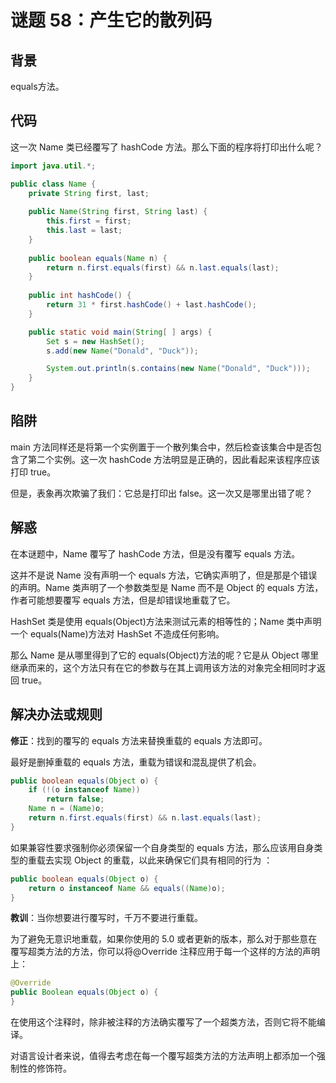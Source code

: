# 谜题 58：产生它的散列码  

## 背景

equals方法。

## 代码

这一次 Name 类已经覆写了 hashCode 方法。那么下面的程序将打印出什么呢？  

```java
import java.util.*;

public class Name {
    private String first, last;
 
    public Name(String first, String last) {
        this.first = first;
        this.last = last;
    } 
    
    public boolean equals(Name n) {
        return n.first.equals(first) && n.last.equals(last);
    }
 
    public int hashCode() {
        return 31 * first.hashCode() + last.hashCode();
    }

    public static void main(String[ ] args) {
        Set s = new HashSet();
        s.add(new Name("Donald", "Duck"));

        System.out.println(s.contains(new Name("Donald", "Duck")));
    }
} 
```

## 陷阱

main 方法同样还是将第一个实例置于一个散列集合中，然后检查该集合中是否包含了第二个实例。这一次 hashCode 方法明显是正确的，因此看起来该程序应该打印 true。

但是，表象再次欺骗了我们：它总是打印出 false。这一次又是哪里出错了呢？ 

## 解惑

在本谜题中，Name 覆写了 hashCode 方法，但是没有覆写 equals 方法。

这并不是说 Name 没有声明一个 equals 方法，它确实声明了，但是那是个错误的声明。Name 类声明了一个参数类型是 Name 而不是 Object 的 equals 方法，作者可能想要覆写 equals 方法，但是却错误地重载了它。  

HashSet 类是使用 equals(Object)方法来测试元素的相等性的；Name 类中声明一个 equals(Name)方法对 HashSet 不造成任何影响。

那么 Name 是从哪里得到了它的 equals(Object)方法的呢？它是从 Object 哪里继承而来的，这个方法只有在它的参数与在其上调用该方法的对象完全相同时才返回 true。  

## 解决办法或规则

**修正**：找到的覆写的 equals 方法来替换重载的 equals 方法即可。  

最好是删掉重载的 equals 方法，重载为错误和混乱提供了机会。

```java
public boolean equals(Object o) {
    if (!(o instanceof Name))
        return false;
    Name n = (Name)o;
    return n.first.equals(first) && n.last.equals(last);
}
```

如果兼容性要求强制你必须保留一个自身类型的 equals 方法，那么应该用自身类型的重载去实现 Object 的重载，以此来确保它们具有相同的行为 ：

```java
public boolean equals(Object o) { 
    return o instanceof Name && equals((Name)o); 
}
```

**教训**：当你想要进行覆写时，千万不要进行重载。

为了避免无意识地重载，如果你使用的 5.0 或者更新的版本，那么对于那些意在覆写超类方法的方法，你可以将@Override 注释应用于每一个这样的方法的声明上：

```java
@Override 
public Boolean equals(Object o) {
}
```

在使用这个注释时，除非被注释的方法确实覆写了一个超类方法，否则它将不能编译。

对语言设计者来说，值得去考虑在每一个覆写超类方法的方法声明上都添加一个强制性的修饰符。  